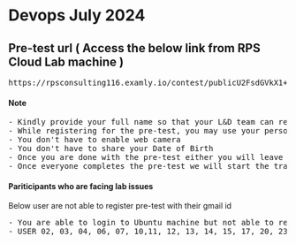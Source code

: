 # Devops July 2024 

## Pre-test url ( Access the below link from RPS Cloud Lab machine )
<pre>
https://rpsconsulting116.examly.io/contest/publicU2FsdGVkX1+a0m9IouvU6KN7NAziIMbMKNYLqXpcIHYgtF0ehKe943h61x6+3buQKPCOJ3l/IZsAIfOWOxhEZw==
</pre>

#### Note
<pre>
- Kindly provide your full name so that your L&D team can recognize your name
- While registering for the pre-test, you may use your personal email id(not BOFA id)
- You don't have to enable web camera
- You don't have to share your Date of Birth
- Once you are done with the pre-test either you will leave a message via WebEx chat or you can notify me
- Once everyone completes the pre-test we will start the training
</pre>

#### Pariticipants who are facing lab issues
Below user are not able to register pre-test with their gmail id
<pre>
- You are able to login to Ubuntu machine but not able to register for the pre-test with your personal email
- USER 02, 03, 04, 06, 07, 10,11, 12, 13, 14, 15, 17, 20, 23, 24 
</pre>
